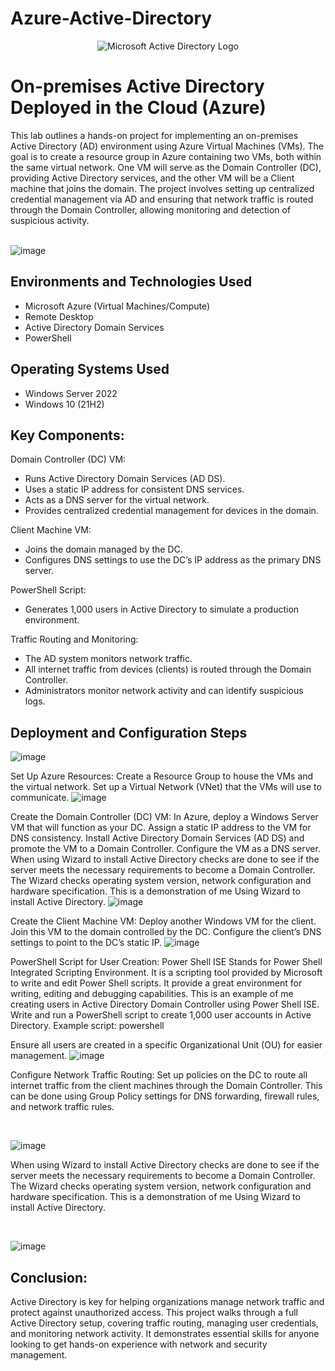 # Azure-Active-Directory
<p align="center">
<img src="https://i.imgur.com/pU5A58S.png" alt="Microsoft Active Directory Logo"/>
</p>

<h1>On-premises Active Directory Deployed in the Cloud (Azure)</h1>
This lab outlines a hands-on project for implementing an on-premises Active Directory (AD) environment using Azure Virtual Machines (VMs). The goal is to create a resource group in Azure containing two VMs, both within the same virtual network. One VM will serve as the Domain Controller (DC), providing Active Directory services, and the other VM will be a Client machine that joins the domain. The project involves setting up centralized credential management via AD and ensuring that network traffic is routed through the Domain Controller, allowing monitoring and detection of suspicious activity.
<br /><br />

![image](https://github.com/user-attachments/assets/7ed42b43-6042-49c4-94da-f567aceaa7d0)




<h2>Environments and Technologies Used</h2>

- Microsoft Azure (Virtual Machines/Compute)
- Remote Desktop
- Active Directory Domain Services
- PowerShell

<h2>Operating Systems Used </h2>

- Windows Server 2022
- Windows 10 (21H2)

<h2>Key Components:</h2>

Domain Controller (DC) VM:
 - Runs Active Directory Domain Services (AD DS).
 - Uses a static IP address for consistent DNS services.
 - Acts as a DNS server for the virtual network.
 - Provides centralized credential management for devices in the domain.

Client Machine VM:
 - Joins the domain managed by the DC.
 - Configures DNS settings to use the DC’s IP address as the primary DNS server.

PowerShell Script:
 - Generates 1,000 users in Active Directory to simulate a production environment.

Traffic Routing and Monitoring:
 - The AD system monitors network traffic.
 - All internet traffic from devices (clients) is routed through the Domain Controller.
 - Administrators monitor network activity and can identify suspicious logs.

<h2>Deployment and Configuration Steps</h2>

<p>

![image]()

Set Up Azure Resources:
Create a Resource Group to house the VMs and the virtual network.
Set up a Virtual Network (VNet) that the VMs will use to communicate.
![image]()

Create the Domain Controller (DC) VM:
In Azure, deploy a Windows Server VM that will function as your DC.
Assign a static IP address to the VM for DNS consistency.
Install Active Directory Domain Services (AD DS) and promote the VM to a Domain Controller.
Configure the VM as a DNS server. When using Wizard to install Active Directory checks are done to see if the server meets the necessary requirements to become a Domain Controller. The Wizard checks operating system version, network configuration and hardware specification. This is a demonstration of me Using Wizard to install Active Directory.
![image]()

Create the Client Machine VM:
Deploy another Windows VM for the client.
Join this VM to the domain controlled by the DC.
Configure the client’s DNS settings to point to the DC’s static IP.
![image]()

PowerShell Script for User Creation:
Power Shell ISE Stands for Power Shell Integrated Scripting Environment. It is a scripting tool provided by Microsoft to write and edit Power Shell scripts. It provide a great environment for writing, editing and debugging capabilities. This is an example of me creating users in Active Directory Domain Controller using Power Shell ISE. Write and run a PowerShell script to create 1,000 user accounts in Active Directory. Example script:
powershell

Ensure all users are created in a specific Organizational Unit (OU) for easier management.
![image]()

Configure Network Traffic Routing:
Set up policies on the DC to route all internet traffic from the client machines through the Domain Controller.
This can be done using Group Policy settings for DNS forwarding, firewall rules, and network traffic rules.


</p>
<br />

<p>

![image]()

</p>
<p>
When using Wizard to install Active Directory checks are done to see if the server meets the necessary requirements to become a Domain Controller. The Wizard checks operating system version, network configuration and hardware specification. This is a demonstration of me Using Wizard to install Active Directory.
</p>
<br />

<p>

![image]()

</p>
<p>
<h2>Conclusion:</h2>
Active Directory is key for helping organizations manage network traffic and protect against unauthorized access. This project walks through a full Active Directory setup, covering traffic routing, managing user credentials, and monitoring network activity. It demonstrates essential skills for anyone looking to get hands-on experience with network and security management.
</p>
<br />
